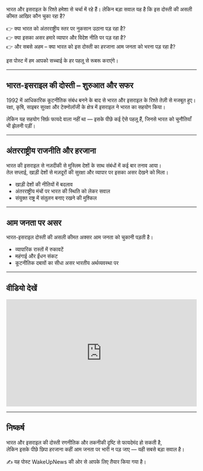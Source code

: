 <script type="application/ld+json">
{
  "@context": "https://schema.org",
  "@type": "VideoObject",
  "name": "इसराइल से दोस्ताना भारत क्यों भरे हरजाना?",
  "description": "भारत और इसराइल के रिश्ते हमेशा से चर्चा में रहे हैं। लेकिन बड़ा सवाल यह है कि इस दोस्ती की असली कीमत कौन चुका रहा है?",
  "thumbnailUrl": "https://padowadi.github.io/wakeupnews-site/assets/images/israel-bharat-thumb.jpg",
  "uploadDate": "2025-09-25T10:00:00+05:30",
  "embedUrl": "https://www.youtube.com/embed/GIx1emSHlB8?si=yq5JJLkwGtes176P"
}
</script>

भारत और इसराइल के रिश्ते हमेशा से चर्चा में रहे हैं। लेकिन बड़ा सवाल यह है कि इस दोस्ती की असली कीमत आखिर कौन चुका रहा है?  

👉 क्या भारत को अंतरराष्ट्रीय स्तर पर नुकसान उठाना पड़ रहा है?  
👉 क्या इसका असर हमारे व्यापार और विदेश नीति पर पड़ रहा है?  
👉 और सबसे अहम – क्या भारत को इस दोस्ती का हरजाना आम जनता को भरना पड़ रहा है?  

इस पोस्ट में हम आपको सच्चाई के हर पहलू से रूबरू कराएंगे।  

---

## भारत-इसराइल की दोस्ती – शुरुआत और सफर
1992 में आधिकारिक कूटनीतिक संबंध बनने के बाद से भारत और इसराइल के रिश्ते तेज़ी से मजबूत हुए।  
रक्षा, कृषि, साइबर सुरक्षा और टेक्नोलॉजी के क्षेत्र में इसराइल ने भारत का सहयोग किया।  

लेकिन यह सहयोग सिर्फ़ फायदे वाला नहीं था — इसके पीछे कई ऐसे पहलू हैं, जिनसे भारत को चुनौतियाँ भी झेलनी पड़ीं।  

---

## अंतरराष्ट्रीय राजनीति और हरजाना
भारत की इसराइल से नज़दीकी से मुस्लिम देशों के साथ संबंधों में कई बार तनाव आया।  
तेल सप्लाई, खाड़ी देशों से मज़दूरों की सुरक्षा और व्यापार पर इसका असर देखने को मिला।  

* खाड़ी देशों की नीतियों में बदलाव  
* अंतरराष्ट्रीय मंचों पर भारत की स्थिति को लेकर सवाल  
* संयुक्त राष्ट्र में संतुलन बनाए रखने की मुश्किल  

---

## आम जनता पर असर
भारत-इसराइल दोस्ती की असली कीमत अक्सर आम जनता को चुकानी पड़ती है।  

* व्यापारिक रास्तों में रुकावटें  
* महंगाई और ईंधन संकट  
* कूटनीतिक दबावों का सीधा असर भारतीय अर्थव्यवस्था पर  

---

## वीडियो देखें
<div style="position: relative; padding-bottom: 56.25%; height: 0; overflow: hidden; max-width: 100%;">
  <iframe src="https://www.youtube.com/embed/GIx1emSHlB8?si=yq5JJLkwGtes176P" title="YouTube video player" frameborder="0" allow="accelerometer; autoplay; clipboard-write; encrypted-media; gyroscope; picture-in-picture; web-share" allowfullscreen style="position: absolute; top:0; left: 0; width: 100%; height: 100%;"></iframe>
</div>

---

## निष्कर्ष
भारत और इसराइल की दोस्ती रणनीतिक और तकनीकी दृष्टि से फायदेमंद हो सकती है,  
लेकिन इसके पीछे छिपा हरजाना कहीं आम जनता पर भारी न पड़ जाए — यही सबसे बड़ा सवाल है।  

✍️ यह पोस्ट WakeUpNews की ओर से आपके लिए तैयार किया गया है।
